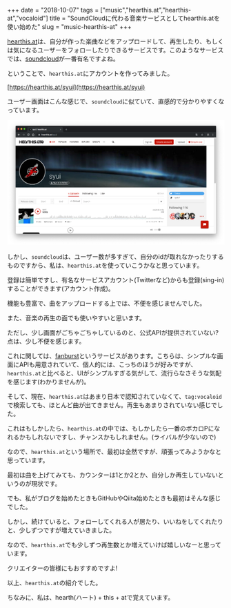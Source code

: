 +++
date = "2018-10-07"
tags = ["music","hearthis.at","hearthis-at","vocaloid"]
title = "SoundCloudに代わる音楽サービスとしてhearthis.atを使い始めた"
slug = "music-hearthis-at"
+++

[hearthis.at](https://hearthis.at/)は、自分が作った楽曲などをアップロードして、再生したり、もしくは気になるユーザーをフォローしたりできるサービスです。このようなサービスでは、[soundcloud](https://soundcloud.com)が一番有名ですよね。

ということで、`hearthis.at`にアカウントを作ってみました。

[https://hearthis.at/syui](https://hearthis.at/syui)

ユーザー画面はこんな感じで、`soundcloud`に似ていて、直感的で分かりやすくなっています。

![](https://raw.githubusercontent.com/mba-hack/images/master/hearthis-at-01.png)

しかし、`soundcloud`は、ユーザー数が多すぎて、自分のidが取れなかったりするものですから、私は、`hearthis.at`を使っていこうかなと思っています。

登録は簡単ですし、有名なサービスアカウント(Twitterなど)からも登録(sing-in)することができます(アカウント作成)。

機能も豊富で、曲をアップロードする上では、不便を感じませんでした。

また、音楽の再生の面でも使いやすいと思います。

ただし、少し画面がごちゃごちゃしているのと、公式APIが提供されていない?点は、少し不便を感じます。

これに関しては、[fanburst](https://fanburst.com/)というサービスがあります。こちらは、シンプルな画面にAPIも用意されていて、個人的には、こっちのほうが好みですが、`hearthis.at`と比べると、UIがシンプルすぎる気がして、流行らなさそうな気配を感じます(わかりませんが)。

そして、現在、`hearthis.at`はあまり日本で認知されていなくて、`tag:vocaloid`で検索しても、ほとんど曲が出てきません。再生もあまりされていない感じでした。

これはもしかしたら、`hearthis.at`の中では、もしかしたら一番のボカロPになれるかもしれないですし、チャンスかもしれません。(ライバルが少ないので)

なので、`hearthis.at`という場所で、最初は全然ですが、頑張ってみようかなと思っています。

最初は曲を上げてみても、カウンターは1とか2とか、自分しか再生していないというのが現状です。

でも、私がブログを始めたときもGitHubやQiita始めたときも最初はそんな感じでした。

しかし、続けていると、フォローしてくれる人が居たり、いいねをしてくれたりと、少しずつですが増えていきました。

なので、`hearthis.at`でも少しずつ再生数とか増えていけば嬉しいなーと思っています。

クリエイターの皆様にもおすすめですよ!

以上、`hearthis.at`の紹介でした。

ちなみに、私は、hearth(ハート) + this + atで覚えています。

